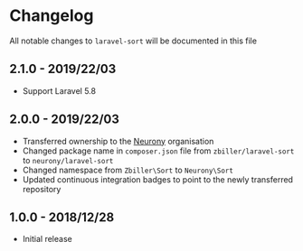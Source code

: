 # Changelog

All notable changes to `laravel-sort` will be documented in this file

## 2.1.0 - 2019/22/03

- Support Laravel 5.8

## 2.0.0 - 2019/22/03

- Transferred ownership to the [Neurony](https://github.com/Neurony) organisation
- Changed package name in `composer.json` file from `zbiller/laravel-sort` to `neurony/laravel-sort`
- Changed namespace from `Zbiller\Sort` to `Neurony\Sort`
- Updated continuous integration badges to point to the newly transferred repository  

## 1.0.0 - 2018/12/28

- Initial release